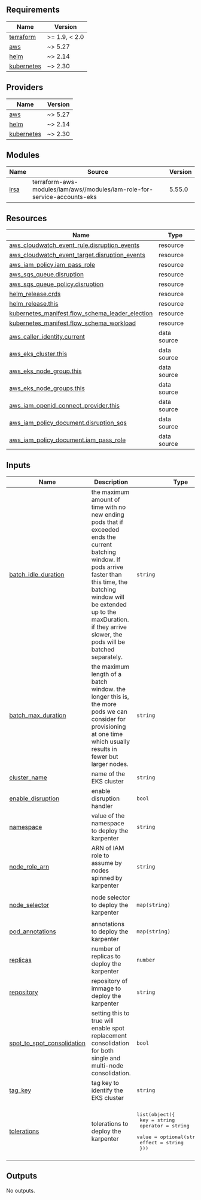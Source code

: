 <!-- BEGIN_TF_DOCS -->
## Requirements

| Name | Version |
|------|---------|
| <a name="requirement_terraform"></a> [terraform](#requirement\_terraform) | >= 1.9, < 2.0 |
| <a name="requirement_aws"></a> [aws](#requirement\_aws) | ~> 5.27 |
| <a name="requirement_helm"></a> [helm](#requirement\_helm) | ~> 2.14 |
| <a name="requirement_kubernetes"></a> [kubernetes](#requirement\_kubernetes) | ~> 2.30 |

## Providers

| Name | Version |
|------|---------|
| <a name="provider_aws"></a> [aws](#provider\_aws) | ~> 5.27 |
| <a name="provider_helm"></a> [helm](#provider\_helm) | ~> 2.14 |
| <a name="provider_kubernetes"></a> [kubernetes](#provider\_kubernetes) | ~> 2.30 |

## Modules

| Name | Source | Version |
|------|--------|---------|
| <a name="module_irsa"></a> [irsa](#module\_irsa) | terraform-aws-modules/iam/aws//modules/iam-role-for-service-accounts-eks | 5.55.0 |

## Resources

| Name | Type |
|------|------|
| [aws_cloudwatch_event_rule.disruption_events](https://registry.terraform.io/providers/hashicorp/aws/latest/docs/resources/cloudwatch_event_rule) | resource |
| [aws_cloudwatch_event_target.disruption_events](https://registry.terraform.io/providers/hashicorp/aws/latest/docs/resources/cloudwatch_event_target) | resource |
| [aws_iam_policy.iam_pass_role](https://registry.terraform.io/providers/hashicorp/aws/latest/docs/resources/iam_policy) | resource |
| [aws_sqs_queue.disruption](https://registry.terraform.io/providers/hashicorp/aws/latest/docs/resources/sqs_queue) | resource |
| [aws_sqs_queue_policy.disruption](https://registry.terraform.io/providers/hashicorp/aws/latest/docs/resources/sqs_queue_policy) | resource |
| [helm_release.crds](https://registry.terraform.io/providers/hashicorp/helm/latest/docs/resources/release) | resource |
| [helm_release.this](https://registry.terraform.io/providers/hashicorp/helm/latest/docs/resources/release) | resource |
| [kubernetes_manifest.flow_schema_leader_election](https://registry.terraform.io/providers/hashicorp/kubernetes/latest/docs/resources/manifest) | resource |
| [kubernetes_manifest.flow_schema_workload](https://registry.terraform.io/providers/hashicorp/kubernetes/latest/docs/resources/manifest) | resource |
| [aws_caller_identity.current](https://registry.terraform.io/providers/hashicorp/aws/latest/docs/data-sources/caller_identity) | data source |
| [aws_eks_cluster.this](https://registry.terraform.io/providers/hashicorp/aws/latest/docs/data-sources/eks_cluster) | data source |
| [aws_eks_node_group.this](https://registry.terraform.io/providers/hashicorp/aws/latest/docs/data-sources/eks_node_group) | data source |
| [aws_eks_node_groups.this](https://registry.terraform.io/providers/hashicorp/aws/latest/docs/data-sources/eks_node_groups) | data source |
| [aws_iam_openid_connect_provider.this](https://registry.terraform.io/providers/hashicorp/aws/latest/docs/data-sources/iam_openid_connect_provider) | data source |
| [aws_iam_policy_document.disruption_sqs](https://registry.terraform.io/providers/hashicorp/aws/latest/docs/data-sources/iam_policy_document) | data source |
| [aws_iam_policy_document.iam_pass_role](https://registry.terraform.io/providers/hashicorp/aws/latest/docs/data-sources/iam_policy_document) | data source |

## Inputs

| Name | Description | Type | Default | Required |
|------|-------------|------|---------|:--------:|
| <a name="input_batch_idle_duration"></a> [batch\_idle\_duration](#input\_batch\_idle\_duration) | the maximum amount of time with no new ending pods that if exceeded ends the current batching window. If pods arrive faster than this time, the batching window will be extended up to the maxDuration. if they arrive slower, the pods will be batched separately. | `string` | `"1s"` | no |
| <a name="input_batch_max_duration"></a> [batch\_max\_duration](#input\_batch\_max\_duration) | the maximum length of a batch window. the longer this is, the more pods we can consider for provisioning at one time which usually results in fewer but larger nodes. | `string` | `"10s"` | no |
| <a name="input_cluster_name"></a> [cluster\_name](#input\_cluster\_name) | name of the EKS cluster | `string` | n/a | yes |
| <a name="input_enable_disruption"></a> [enable\_disruption](#input\_enable\_disruption) | enable disruption handler | `bool` | `true` | no |
| <a name="input_namespace"></a> [namespace](#input\_namespace) | value of the namespace to deploy the karpenter | `string` | `"cluster-apps"` | no |
| <a name="input_node_role_arn"></a> [node\_role\_arn](#input\_node\_role\_arn) | ARN of IAM role to assume by nodes spinned by karpenter | `string` | `null` | no |
| <a name="input_node_selector"></a> [node\_selector](#input\_node\_selector) | node selector to deploy the karpenter | `map(string)` | <pre>{<br/>  "node.kubernetes.io/pool": "critical"<br/>}</pre> | no |
| <a name="input_pod_annotations"></a> [pod\_annotations](#input\_pod\_annotations) | annotations to deploy the karpenter | `map(string)` | `{}` | no |
| <a name="input_replicas"></a> [replicas](#input\_replicas) | number of replicas to deploy the karpenter | `number` | `2` | no |
| <a name="input_repository"></a> [repository](#input\_repository) | repository of immage to deploy the karpenter | `string` | `"public.ecr.aws/karpenter/controller"` | no |
| <a name="input_spot_to_spot_consolidation"></a> [spot\_to\_spot\_consolidation](#input\_spot\_to\_spot\_consolidation) | setting this to true will enable spot replacement consolidation for both single and multi-node consolidation. | `bool` | `false` | no |
| <a name="input_tag_key"></a> [tag\_key](#input\_tag\_key) | tag key to identify the EKS cluster | `string` | `"eks:eks-cluster-name"` | no |
| <a name="input_tolerations"></a> [tolerations](#input\_tolerations) | tolerations to deploy the karpenter | <pre>list(object({<br/>    key      = string<br/>    operator = string<br/>    value    = optional(string, null)<br/>    effect   = string<br/>  }))</pre> | <pre>[<br/>  {<br/>    "effect": "NoSchedule",<br/>    "key": "CriticalAddonsOnly",<br/>    "operator": "Exists"<br/>  }<br/>]</pre> | no |

## Outputs

No outputs.
<!-- END_TF_DOCS -->